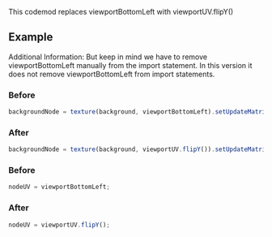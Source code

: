 This codemod replaces viewportBottomLeft with viewportUV.flipY()


## Example

Additional Information: But keep in mind we have to remove viewportBottomLeft manually from the import statement.
In this version it does not remove viewportBottomLeft from import statements.

### Before

```ts
backgroundNode = texture(background, viewportBottomLeft).setUpdateMatrix(true);
```

### After

```ts
backgroundNode = texture(background, viewportUV.flipY()).setUpdateMatrix(true);
```

### Before

```ts
nodeUV = viewportBottomLeft;
```

### After

```ts
nodeUV = viewportUV.flipY();
```

